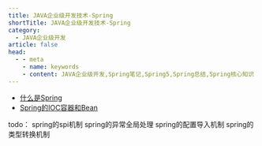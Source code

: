 ```yaml
---
title: JAVA企业级开发技术-Spring
shortTitle: JAVA企业级开发技术-Spring
category:
  - JAVA企业级开发
article: false 
head:
  - - meta
    - name: keywords
    - content: JAVA企业级开发,Spring笔记,Spring5,Spring总结,Spring核心知识
---
```



* [什么是Spring](./what-is-spring.md)
* [Spring的IOC容器和Bean](./spring-ioc.md)


todo：
spring的spi机制
spring的异常全局处理
spring的配置导入机制
spring的类型转换机制
 